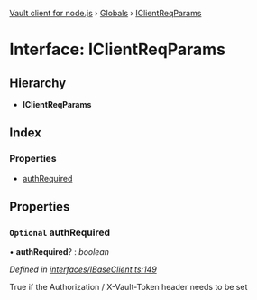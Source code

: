 [Vault client for node.js](../README.md) › [Globals](../globals.md) › [IClientReqParams](iclientreqparams.md)

# Interface: IClientReqParams

## Hierarchy

* **IClientReqParams**

## Index

### Properties

* [authRequired](iclientreqparams.md#optional-authrequired)

## Properties

### `Optional` authRequired

• **authRequired**? : *boolean*

*Defined in [interfaces/IBaseClient.ts:149](https://github.com/theogravity/vault-tacular/blob/126b0b1/src/interfaces/IBaseClient.ts#L149)*

True if the Authorization / X-Vault-Token header needs to be set
